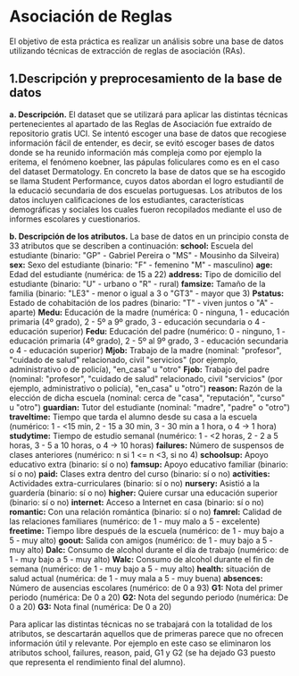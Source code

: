 # Asociación de Reglas

El objetivo de esta práctica es realizar un análisis sobre una base de datos utilizando técnicas de extracción de reglas de asociación (RAs).

## 1.Descripción y preprocesamiento de la base de datos

**a. Descripción.**<return>
El dataset que se utilizará para aplicar las distintas técnicas pertenecientes al apartado de las Reglas de Asociación fue extraído de  repositorio gratis UCI. Se intentó escoger una base de datos que recogiese información fácil de entender, es decir, se evitó escoger bases de datos donde se ha reunido información más compleja como por ejemplo la eritema, el fenómeno koebner, las pápulas foliculares como es en el caso del dataset Dermatology.<return> 
En concreto la base de datos que se ha escogido se llama Student Performance, cuyos datos abordan el logro estudiantil de la educació  secundaria de dos escuelas portuguesas. Los atributos de los datos incluyen calificaciones de los estudiantes, características demográficas y sociales los cuales fueron recopilados mediante el uso de informes escolares y cuestionarios.

**b. Descripción de los atributos.**<return>
La base de datos en un principio consta de 33 atributos que se describen a continuación:<return> 
**school:** Escuela del estudiante (binario: "GP" - Gabriel Pereira o "MS" - Mousinho da Silveira)<return>
**sex:** Sexo del estudiante (binario: "F" - femenino "M" - masculino)<return>
**age:** Edad del estudiante (numérica: de 15 a 22)<return>
**address:** Tipo de domicilio del estudiante (binario: "U" - urbano o "R" - rural)<return>
**famsize:** Tamaño de la familia (binario: "LE3" - menor o igual a 3 o "GT3" - mayor que 3)
**Pstatus:** Estado de cohabitación de los padres (binario: "T" - viven juntos o "A" - aparte)
**Medu:** Educación de la madre (numérica: 0 - ninguna, 1 - educación primaria (4º grado), 2 - 5º a 9º grado, 3 - educación secundaria o 4 - educación superior)
**Fedu:** Educación del padre (numérico: 0 - ninguno, 1 - educación primaria (4º grado), 2 - 5º al 9º grado, 3 - educación secundaria o 4 - educación superior)
**Mjob:** Trabajo de la madre (nominal: "profesor", "cuidado de salud" relacionado, civil "servicios" (por ejemplo, administrativo o de policía), "en_casa" u "otro"
**Fjob:** Trabajo del padre (nominal: "profesor", "cuidado de salud" relacionado, civil "servicios" (por ejemplo, administrativo o policía), "en_casa" u "otro")
**reason:** Razón de la elección de dicha escuela (nominal: cerca de "casa", "reputación", "curso" u "otro")
**guardian:** Tutor del estudiante (nominal: "madre", "padre" o "otro")
**traveltime:** Tiempo que tarda el alumno desde su casa a la escuela (numérico: 1 - <15 min, 2 - 15 a 30 min, 3 - 30 min a 1 hora, o 4 -> 1 hora)
**studytime:** Tiempo de estudio semanal (numérico: 1 - <2 horas, 2 - 2 a 5 horas, 3 - 5 a 10 horas, o 4 -> 10 horas)
**failures:** Número de suspensos de clases anteriores (numérico: n si 1 <= n <3, si no 4)
**schoolsup:** Apoyo educativo extra (binario: sí o no)
**famsup:** Apoyo educativo familiar (binario: sí o no)
**paid:** Clases extra dentro del curso (binario: sí o no)
**activities:** Actividades extra-curriculares (binario: sí o no)
**nursery:** Asistió a la guardería (binario: sí o no)
**higher:** Quiere cursar una educación superior (binario: sí o no)
**internet:** Acceso a Internet en casa (binario: sí o no)
**romantic:** Con una relación romántica (binario: sí o no)
**famrel:** Calidad de las relaciones familiares (numérico: de 1 - muy malo a 5 - excelente)
**freetime:** Tiempo libre después de la escuela (numérico: de 1 - muy bajo a 5 - muy alto)
**goout:** Salida con amigos (numérico: de 1 - muy bajo a 5 - muy alto)
**Dalc:** Consumo de alcohol durante el día de trabajo (numérico: de 1 - muy bajo a 5 - muy alto)
**Walc:** Consumo de alcohol durante el fin de semana (numérico: de 1 - muy bajo a 5 - muy alto)
**health:** situación de salud actual (numérica: de 1 - muy mala a 5 - muy buena)
**absences:** Número de ausencias escolares (numérico: de 0 a 93)
**G1:** Nota del primer periodo (numérica: De 0 a 20)
**G2:** Nota del segundo periodo (numérica: De 0 a 20)
**G3:** Nota final (numérica: De 0 a 20)

Para aplicar las distintas técnicas no se trabajará con la totalidad de los atributos, se descartarán aquellos que de primeras parece que no ofrecen información útil y relevante. Por ejemplo en este caso se eliminaron los atributos school, failures, reason, paid, G1 y G2 (se ha dejado G3 puesto que representa el rendimiento final del alumno).
